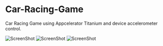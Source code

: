 Car-Racing-Game
===============

Car Racing Game using Appcelerator Titanium and device accelerometer control.

![ScreenShot](https://raw.github.com/josephanclino/Car-Racing-Game/master/imgs/0.png)
![ScreenShot](https://raw.github.com/josephanclino/Car-Racing-Game/master/imgs/00.png)
![ScreenShot](https://raw.github.com/josephanclino/Car-Racing-Game/master/imgs/000.png)


